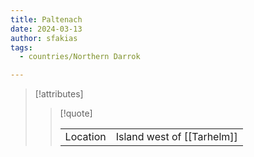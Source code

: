 ```yaml
---
title: Paltenach
date: 2024-03-13
author: sfakias
tags:
  - countries/Northern Darrok

---
```

> [!attributes]
> 
> > [!quote]
> >
> > | | |
> > | --- | --- |
> > | Location | Island west of [[Tarhelm]] |